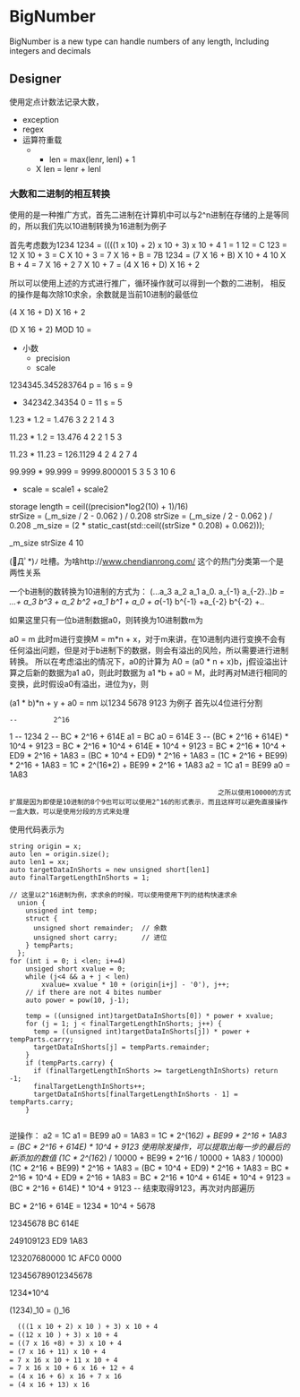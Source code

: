 # BigNumber

BigNumber is a new type can handle numbers of any length, Including integers and decimals

## Designer

使用定点计数法记录大数，
* exception
* regex
* 运算符重载
    * + len = max(lenr, lenl) + 1
    * X len = lenr + lenl

### 大数和二进制的相互转换

使用的是一种推广方式，首先二进制在计算机中可以与2^n进制在存储的上是等同的，所以我们先以10进制转换为16进制为例子

首先考虑数为1234
1234          = ((((1 x 10) + 2) x 10 + 3) x 10 + 4
1             =  1
12            =  C
123 = 12 X 10 + 3 = C X 10 + 3 = 7 X 16 + B           =  7B
1234 = (7 X 16 + B) X 10 + 4
     10 X B + 4 = 7 X 16 + 2
     7 X 10 + 7 = (4 X 16 + D) X 16 + 2


所以可以使用上述的方式进行推广，循环操作就可以得到一个数的二进制，
相反的操作是每次除10求余，余数就是当前10进制的最低位

(4 X 16 + D) X 16 + 2

(D X 16 + 2) MOD 10 = 






















* 小数
    * precision
    * scale


 1234345.345283764              p = 16 s = 9
+ 342342.34354                  0 = 11 s = 5

1.23 * 1.2 =  1.476
3 2    2 1    4 3

11.23 * 1.2 =  13.476
4 2     2 1     5  3

11.23 * 11.23 =  126.1129
 4 2     4 2       7 4

99.999 * 99.999 = 9999.800001
 5 3      5 3       10 6

* scale = scale1 + scale2 


storage length = ceil((precision*log2(10) + 1)/16)      
 strSize = (_m_size / 2 - 0.062 ) /  0.208
 strSize = (_m_size / 2 - 0.062 ) /  0.208
 _m_size = (2 * static_cast<int>(std::ceil((strSize * 0.208) + 0.062)));


 _m_size   strSize
 4         10  


(ﾟДﾟ*)ﾉ 吐槽。为啥http://www.chendianrong.com/ 这个的热门分类第一个是两性关系


一个b进制的数转换为10进制的方式为：
(...a_3 a_2 a_1 a_0. a_{-1} a_{-2}..)_b = ...+ a_3 b^3 + a_2 b^2 +a_1 b^1 + a_0 + a_{-1} b^{-1} +a_{-2} b^{-2} +..

如果这里只有一位b进制数据a0，则转换为10进制数m为

a0 = m
此时m进行变换M = m*n + x，对于m来讲，在10进制内进行变换不会有任何溢出问题，但是对于b进制下的数据，则会有溢出的风险，所以需要进行进制转换。
所以在考虑溢出的情况下，a0的计算为
A0 = (a0 * n + x)b，j假设溢出计算之后新的数据为a1 a0，则此时数据为
a1 *b + a0 = M，此时再对M进行相同的变换，此时假设a0有溢出，进位为y，则

(a1 * b)*n + y + a0 = nm
以1234 5678 9123 为例子
首先以4位进行分割

    --         2^16
1   --         1234
2   --         BC * 2^16 + 614E         a1 = BC a0 = 614E
3   --         (BC * 2^16 + 614E) * 10^4 +  9123
                = BC * 2^16 * 10^4  + 614E * 10^4 +  9123
                = BC * 2^16 * 10^4  + ED9  * 2^16 +  1A83
                = (BC * 10^4 + ED9) * 2^16 + 1A83
                = (1C * 2^16 + BE99) * 2^16 + 1A83
                = 1C * 2^(16*2) + BE99 * 2^16 + 1A83
                a2 = 1C a1 = BE99 a0 = 1A83

                                                        之所以使用10000的方式扩展是因为即使是10进制的8个9也可以可以使用2^16的形式表示，而且这样可以避免直接操作一盒大数，可以是使用分段的方式来处理
使用代码表示为
```
string origin = x;
auto len = origin.size();
auto len1 = xx;
auto targetDataInShorts = new unsigned short[len1]
auto finalTargetLengthInShorts = 1;

// 这里以2^16进制为例，求求余的时候，可以使用使用下列的结构快速求余
  union {
    unsigned int temp;
    struct {
      unsigned short remainder;  // 余数
      unsigned short carry;      // 进位
    } tempParts;
  };
for (int i = 0; i <len; i+=4)
    unsiged short xvalue = 0;
    while (j<4 && a + j < len)
        xvalue= xvalue * 10 + (origin[i+j] - '0'), j++;
    // if there are not 4 bites number
    auto power = pow(10, j-1);

    temp = ((unsigned int)targetDataInShorts[0]) * power + xvalue;
    for (j = 1; j < finalTargetLengthInShorts; j++) {
      temp = ((unsigned int)targetDataInShorts[j]) * power + tempParts.carry;
      targetDataInShorts[j] = tempParts.remainder;
    }
    if (tempParts.carry) {
      if (finalTargetLengthInShorts >= targetLengthInShorts) return -1;
      finalTargetLengthInShorts++;
      targetDataInShorts[finalTargetLengthInShorts - 1] = tempParts.carry;
    }


```
逆操作：
a2 = 1C a1 = BE99 a0 = 1A83 = 
1C * 2^(16*2) + BE99 * 2^16 + 1A83 = (BC * 2^16 + 614E) * 10^4 +  9123
使用除发操作，可以提取出每一步的最后的新添加的数值
(1C * 2^(16*2) / 10000 + BE99 * 2^16 / 10000 + 1A83 / 10000) 
(1C * 2^16 + BE99) * 2^16 + 1A83
= (BC * 10^4 + ED9) * 2^16 + 1A83
= BC * 2^16 * 10^4  + ED9  * 2^16 +  1A83
= BC * 2^16 * 10^4  + 614E * 10^4 +  9123
= (BC * 2^16 + 614E) * 10^4 +  9123                 -- 结束取得9123，再次对内部遍历

BC * 2^16 + 614E
= 1234 * 10^4 + 5678 


12345678
BC 614E

249109123
ED9 1A83

123207680000
1C AFC0 0000



123456789012345678

1234*10^4

(1234)_10 = ()_16

```latex
  (((1 x 10 + 2) x 10 ) + 3) x 10 + 4
= ((12 x 10 ) + 3) x 10 + 4
= ((7 x 16 +8) + 3) x 10 + 4
= (7 x 16 + 11) x 10 + 4
= 7 x 16 x 10 + 11 x 10 + 4
= 7 x 16 x 10 + 6 x 16 + 12 + 4
= (4 x 16 + 6) x 16 + 7 x 16
= (4 x 16 + 13) x 16



```